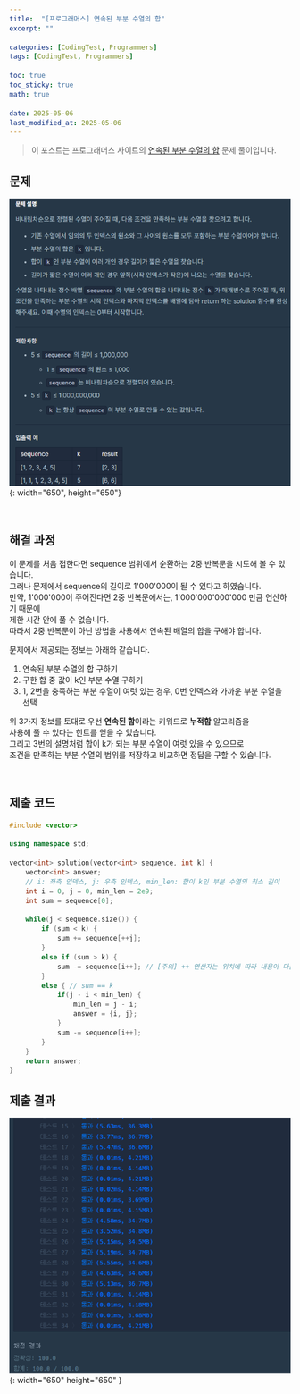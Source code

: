 ```yaml
---
title:  "[프로그래머스] 연속된 부분 수열의 합"
excerpt: ""

categories: [CodingTest, Programmers]
tags: [CodingTest, Programmers]

toc: true
toc_sticky: true
math: true
 
date: 2025-05-06
last_modified_at: 2025-05-06
---
```


> 이 포스트는 프로그래머스 사이트의 [연속된 부분 수열의 합](https://school.programmers.co.kr/learn/courses/30/lessons/178870) 문제 풀이입니다.  

## 문제

![문제](/assets/img/Programmers/연속된부분수열의합_문제.png){: width="650", height="650"}  

<br/>

## 해결 과정

이 문제를 처음 접한다면 sequence 범위에서 순환하는 2중 반복문을 시도해 볼 수 있습니다.  
그러나 문제에서 sequence의 길이로 1'000'000이 될 수 있다고 하였습니다.  
만약, 1'000'000이 주어진다면 2중 반복문에서는, 1'000'000'000'000 만큼 연산하기 때문에  
제한 시간 안에 풀 수 없습니다.  
따라서 2중 반복문이 아닌 방법을 사용해서 연속된 배열의 합을 구해야 합니다.  

문제에서 제공되는 정보는 아래와 같습니다.  

1. 연속된 부분 수열의 합 구하기  
2. 구한 합 중 값이 k인 부분 수열 구하기  
3. 1, 2번을 충족하는 부분 수열이 여럿 있는 경우, 0번 인덱스와 가까운 부분 수열을 선택  

위 3가지 정보를 토대로 우선 **연속된 합**이라는 키워드로 **누적합** 알고리즘을  
사용해 풀 수 있다는 힌트를 얻을 수 있습니다.  
그리고 3번의 설명처럼 합이 k가 되는 부분 수열이 여럿 있을 수 있으므로  
조건을 만족하는 부분 수열의 범위를 저장하고 비교하면 정답을 구할 수 있습니다.  

<br/>

## 제출 코드

```c++
#include <vector>

using namespace std;

vector<int> solution(vector<int> sequence, int k) {
    vector<int> answer;
    // i: 좌측 인덱스, j: 우측 인덱스, min_len: 합이 k인 부분 수열의 최소 길이
    int i = 0, j = 0, min_len = 2e9;
    int sum = sequence[0];
    
    while(j < sequence.size()) {
        if (sum < k) {
            sum += sequence[++j];
        }
        else if (sum > k) {
            sum -= sequence[i++]; // [주의] ++ 연산자는 위치에 따라 내용이 다름.
        }
        else { // sum == k
            if(j - i < min_len) {
                min_len = j - i;
                answer = {i, j};
            }
            sum -= sequence[i++];
        }
    }
    return answer;
}
```

## 제출 결과

![01](/assets/img/Programmers/연속된부분수열의합_결과.png){: width="650" height="650" }  